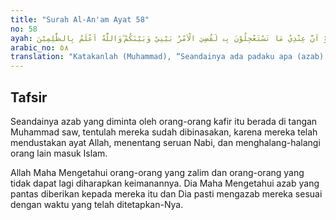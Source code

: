 ```yaml
---
title: "Surah Al-An'am Ayat 58"
no: 58
ayah: قُلْ لَّوْ اَنَّ عِنْدِيْ مَا تَسْتَعْجِلُوْنَ بِهٖ لَقُضِيَ الْاَمْرُ بَيْنِيْ وَبَيْنَكُمْ ۗوَاللّٰهُ اَعْلَمُ بِالظّٰلِمِيْنَ 
arabic_no: ٥٨
translation: "Katakanlah (Muhammad), “Seandainya ada padaku apa (azab) yang kamu minta agar disegerakan kedatangannya, tentu selesailah segala perkara antara aku dan kamu.” Dan Allah lebih mengetahui tentang orang-orang yang zalim."
---
```


## Tafsir

Seandainya azab yang diminta oleh orang-orang kafir itu berada di tangan Muhammad saw, tentulah mereka sudah dibinasakan, karena mereka telah mendustakan ayat Allah, menentang seruan Nabi, dan menghalang-halangi orang lain masuk Islam.

Allah Maha Mengetahui orang-orang yang zalim dan orang-orang yang tidak dapat lagi diharapkan keimanannya. Dia Maha Mengetahui azab yang pantas diberikan kepada mereka itu dan Dia pasti mengazab mereka sesuai dengan waktu yang telah ditetapkan-Nya.